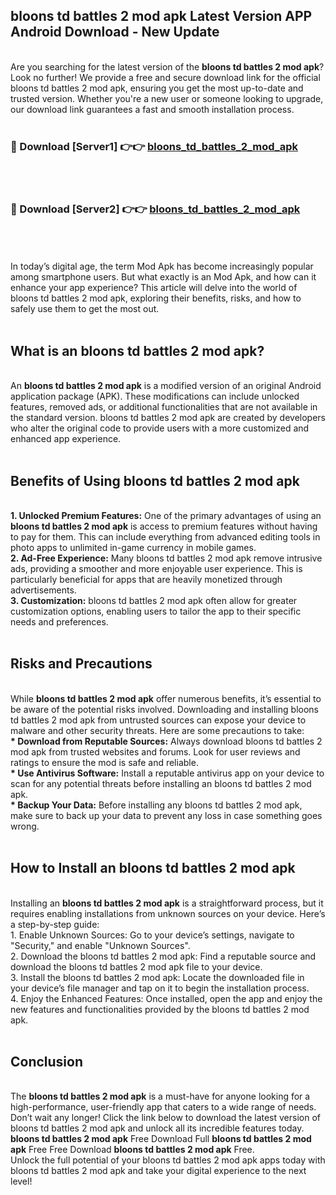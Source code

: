 ## bloons td battles 2 mod apk Latest Version APP Android Download - New Update
<br>
Are you searching for the latest version of the <strong>bloons td battles 2 mod apk</strong>? Look no further! We provide a free and secure download link for the official bloons td battles 2 mod apk, ensuring you get the most up-to-date and trusted version. Whether you're a new user or someone looking to upgrade, our download link guarantees a fast and smooth installation process.
<br>
<br>
<h3>🔴 Download [Server1] 👉👉 <a href="https://modyolo.store/bloons+td+battles+2+mod+apk">bloons_td_battles_2_mod_apk</a></h3><br>
<br>
<h3>🔴 Download [Server2] 👉👉 <a href="https://modyolo.store/bloons+td+battles+2+mod+apk">bloons_td_battles_2_mod_apk</a></h3><br>
<br>
<br>
In today’s digital age, the term Mod Apk has become increasingly popular among smartphone users. But what exactly is an Mod Apk, and how can it enhance your app experience? This article will delve into the world of bloons td battles 2 mod apk, exploring their benefits, risks, and how to safely use them to get the most out.
<br>
<br>
<h2>What is an bloons td battles 2 mod apk?</h2>
<br>
An <strong>bloons td battles 2 mod apk</strong> is a modified version of an original Android application package (APK). These modifications can include unlocked features, removed ads, or additional functionalities that are not available in the standard version. bloons td battles 2 mod apk are created by developers who alter the original code to provide users with a more customized and enhanced app experience.
<br>
<br>
<h2>Benefits of Using bloons td battles 2 mod apk</h2>
<br>
<strong> 1. Unlocked Premium Features:</strong> One of the primary advantages of using an <strong>bloons td battles 2 mod apk</strong> is access to premium features without having to pay for them. This can include everything from advanced editing tools in photo apps to unlimited in-game currency in mobile games.
<br>
<strong> 2. Ad-Free Experience:</strong> Many bloons td battles 2 mod apk remove intrusive ads, providing a smoother and more enjoyable user experience. This is particularly beneficial for apps that are heavily monetized through advertisements.
<br>
<strong> 3. Customization:</strong> bloons td battles 2 mod apk often allow for greater customization options, enabling users to tailor the app to their specific needs and preferences.
<br>
<br>
<h2>Risks and Precautions</h2>
<br>
While <strong>bloons td battles 2 mod apk</strong> offer numerous benefits, it’s essential to be aware of the potential risks involved. Downloading and installing bloons td battles 2 mod apk from untrusted sources can expose your device to malware and other security threats. Here are some precautions to take:
<br>
<strong> * Download from Reputable Sources:</strong> Always download bloons td battles 2 mod apk from trusted websites and forums. Look for user reviews and ratings to ensure the mod is safe and reliable.
<br>
<strong> * Use Antivirus Software:</strong> Install a reputable antivirus app on your device to scan for any potential threats before installing an bloons td battles 2 mod apk.
<br>
<strong> * Backup Your Data:</strong> Before installing any bloons td battles 2 mod apk, make sure to back up your data to prevent any loss in case something goes wrong.
<br>
<br>
<h2>How to Install an bloons td battles 2 mod apk</h2>
<br>
Installing an <strong>bloons td battles 2 mod apk</strong> is a straightforward process, but it requires enabling installations from unknown sources on your device. Here’s a step-by-step guide:
<br>
 1. Enable Unknown Sources: Go to your device’s settings, navigate to "Security," and enable "Unknown Sources".
<br>
 2. Download the bloons td battles 2 mod apk: Find a reputable source and download the bloons td battles 2 mod apk file to your device.
<br>
 3. Install the bloons td battles 2 mod apk: Locate the downloaded file in your device’s file manager and tap on it to begin the installation process.
<br>
 4. Enjoy the Enhanced Features: Once installed, open the app and enjoy the new features and functionalities provided by the bloons td battles 2 mod apk.
<br>
<br>
<h2><strong>Conclusion</strong></h2>
<br>
The <strong>bloons td battles 2 mod apk</strong> is a must-have for anyone looking for a high-performance, user-friendly app that caters to a wide range of needs. Don’t wait any longer! Click the link below to download the latest version of bloons td battles 2 mod apk and unlock all its incredible features today.
<br>
<strong>bloons td battles 2 mod apk</strong> Free Download Full <strong>bloons td battles 2 mod apk</strong> Free Free Download <strong>bloons td battles 2 mod apk</strong> Free.
<br>
Unlock the full potential of your bloons td battles 2 mod apk apps today with bloons td battles 2 mod apk and take your digital experience to the next level!